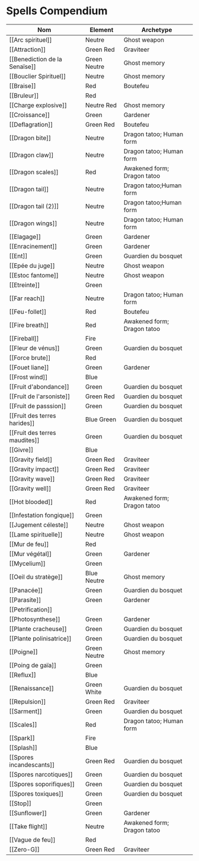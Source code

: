 # Spells Compendium

| Nom                           | Element      | Archetype                   |
| ---                           | ---          | ---                         |
| [[Arc spirituel]]             | Neutre       | Ghost weapon                |
| [[Attraction]]                | Green Red    | Graviteer                   |
| [[Benediction de la Senaïse]] | Green Neutre | Ghost memory                |
| [[Bouclier Spirituel]]        | Neutre       | Ghost memory                |
| [[Braise]]                    | Red          | Boutefeu                    |
| [[Bruleur]]                   | Red          |                             |
| [[Charge explosive]]          | Neutre Red   | Ghost memory                |
| [[Croissance]]                | Green        | Gardener                    |
| [[Deflagration]]              | Green Red    | Boutefeu                    |
| [[Dragon bite]]               | Neutre       | Dragon tatoo; Human form    |
| [[Dragon claw]]               | Neutre       | Dragon tatoo; Human form    |
| [[Dragon scales]]             | Red          | Awakened form; Dragon tatoo |
| [[Dragon tail]]               | Neutre       | Dragon tatoo;Human form     |
| [[Dragon tail (2)]]           | Neutre       | Dragon tatoo;Human form     |
| [[Dragon wings]]              | Neutre       | Dragon tatoo; Human form    |
| [[Elagage]]                   | Green        | Gardener                    |
| [[Enracinement]]              | Green        | Gardener                    |
| [[Ent]]                       | Green        | Guardien du bosquet         |
| [[Epée du juge]]              | Neutre       | Ghost weapon                |
| [[Estoc fantome]]             | Neutre       | Ghost weapon                |
| [[Etreinte]]                  | Green        |                             |
| [[Far reach]]                 | Neutre       | Dragon tatoo; Human form    |
| [[Feu-follet]]                | Red          | Boutefeu                    |
| [[Fire breath]]              | Red          | Awakened form; Dragon tatoo |
| [[Fireball]]                  | Fire         |                             |
| [[Fleur de vénus]]            | Green        | Guardien du bosquet         |
| [[Force brute]]               | Red          |                             |
| [[Fouet liane]]               | Green        | Gardener                    |
| [[Frost wind]]                | Blue         |                             |
| [[Fruit d'abondance]]         | Green        | Guardien du bosquet         |
| [[Fruit de l'arsoniste]]      | Green Red    | Guardien du bosquet         |
| [[Fruit de passsion]]         | Green        | Guardien du bosquet         |
| [[Fruit des terres harides]]  | Blue Green   | Guardien du bosquet         |
| [[Fruit des terres maudites]] | Green        | Guardien du bosquet         |
| [[Givre]]                     | Blue         |                             |
| [[Gravity field]]             | Green Red    | Graviteer                   |
| [[Gravity impact]]            | Green Red    | Graviteer                   |
| [[Gravity wave]]              | Green Red    | Graviteer                   |
| [[Gravity well]]              | Green Red    | Graviteer                   |
| [[Hot blooded]]               | Red          | Awakened form; Dragon tatoo |
| [[Infestation fongique]]      | Green        |                             |
| [[Jugement céleste]]          | Neutre       | Ghost weapon                |
| [[Lame spirituelle]]          | Neutre       | Ghost weapon                |
| [[Mur de feu]]                | Red          |                             |
| [[Mur végétal]]               | Green        | Gardener                    |
| [[Mycelium]]                  | Green        |                             |
| [[Oeil du stratège]]          | Blue Neutre  | Ghost memory                |
| [[Panacée]]                   | Green        | Guardien du bosquet         |
| [[Parasite]]                  | Green        | Gardener                    |
| [[Petrification]]             |              |                             |
| [[Photosynthese]]             | Green        | Gardener                    |
| [[Plante cracheuse]]          | Green        | Guardien du bosquet         |
| [[Plante polinisatrice]]      | Green        | Guardien du bosquet         |
| [[Poigne]]                    | Green Neutre | Ghost memory                |
| [[Poing de gaïa]]             | Green        |                             |
| [[Reflux]]                    | Blue         |                             |
| [[Renaissance]]               | Green White  | Guardien du bosquet         |
| [[Repulsion]]                 | Green Red    | Graviteer                   |
| [[Sarment]]                   | Green        | Guardien du bosquet         |
| [[Scales]]                    | Red          | Dragon tatoo; Human form    |
| [[Spark]]                     | Fire         |                             |
| [[Splash]]                    | Blue         |                             |
| [[Spores incandescants]]      | Green Red    | Guardien du bosquet         |
| [[Spores narcotiques]]        | Green        | Guardien du bosquet         |
| [[Spores soporifiques]]       | Green        | Guardien du bosquet         |
| [[Spores toxiques]]           | Green        | Guardien du bosquet         |
| [[Stop]]                      | Green        |                             |
| [[Sunflower]]                 | Green        | Gardener                    |
| [[Take flight]]               | Neutre       | Awakened form; Dragon tatoo |
| [[Vague de feu]]              | Red          |                             |
| [[Zero-G]]                    | Green Red    | Graviteer                   |
